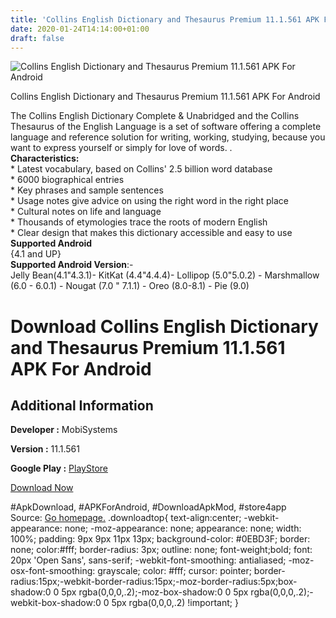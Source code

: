```yaml
---
title: 'Collins English Dictionary and Thesaurus Premium 11.1.561 APK For Android'
date: 2020-01-24T14:14:00+01:00
draft: false
---
```


![Collins English Dictionary and Thesaurus Premium 11.1.561 APK For Android](https://i0.wp.com/apkhome.net/wp-content/uploads/2020/01/Collins-English-Dictionary-and-Thesaurus-Premium-11.1.561.png "Collins English Dictionary and Thesaurus Premium 11.1.561 APK For Android")

  

Collins English Dictionary and Thesaurus Premium 11.1.561 APK For Android

The Collins English Dictionary Complete & Unabridged and the Collins Thesaurus of the English Language is a set of software offering a complete language and reference solution for writing, working, studying, because you want to express yourself or simply for love of words. .  
**Characteristics:**  
\* Latest vocabulary, based on Collins' 2.5 billion word database  
\* 6000 biographical entries  
\* Key phrases and sample sentences  
\* Usage notes give advice on using the right word in the right place  
\* Cultural notes on life and language  
\* Thousands of etymologies trace the roots of modern English  
\* Clear design that makes this dictionary accessible and easy to use  
**Supported Android**  
{4.1 and UP}  
**Supported Android Version**:-  
Jelly Bean(4.1"4.3.1)- KitKat (4.4"4.4.4)- Lollipop (5.0"5.0.2) - Marshmallow (6.0 - 6.0.1) - Nougat (7.0 " 7.1.1) - Oreo (8.0-8.1) - Pie (9.0)

Download Collins English Dictionary and Thesaurus Premium 11.1.561 APK For Android
==================================================================================

Additional Information
----------------------

**Developer :** MobiSystems

**Version :** 11.1.561

**Google Play :** [PlayStore](https://play.google.com/store/apps/details?id=com.mobisystems.msdict.embedded.wireless.collins.englishdictandthes&hl=en)

  

[Download Now](https://store4app.co/post/collins-english-dictionary-and-thesaurus-premium-11-1-561-apk-for-android_1579871435)

  
#ApkDownload, #APKForAndroid, #DownloadApkMod, #store4app  
Source: [Go homepage.](https://store4app.co/post/collins-english-dictionary-and-thesaurus-premium-11-1-561-apk-for-android_1579871435) .downloadtop{ text-align:center; -webkit-appearance: none; -moz-appearance: none; appearance: none; width: 100%; padding: 9px 9px 11px 13px; background-color: #0EBD3F; border: none; color:#fff; border-radius: 3px; outline: none; font-weight;bold; font: 20px 'Open Sans', sans-serif; -webkit-font-smoothing: antialiased; -moz-osx-font-smoothing: grayscale; color: #fff; cursor: pointer; border-radius:15px;-webkit-border-radius:15px;-moz-border-radius:5px;box-shadow:0 0 5px rgba(0,0,0,.2);-moz-box-shadow:0 0 5px rgba(0,0,0,.2);-webkit-box-shadow:0 0 5px rgba(0,0,0,.2) !important; }